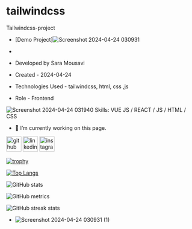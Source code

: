 # tailwindcss
Tailwindcss-project

- [Demo Project]![Screenshot 2024-04-24 030931](https://github.com/saaramousavi/tailwindcss/assets/159664750/31ffcfe3-ea7b-4738-a3af-64f67cf47d12)
- 



- Developed by Sara Mousavi

- Created - 2024-04-24
- Technologies Used - tailwindcss, html, css ,js

- Role - Frontend



![Screenshot 2024-04-24 031940](https://github.com/saaramousavi/tailwindcss/assets/159664750/0359c6d3-6286-468f-9158-df09c2452dde)
Skills: VUE JS / REACT / JS / HTML / CSS

- 🔭 I’m currently working on this page. 

[<img src='https://cdn.jsdelivr.net/npm/simple-icons@3.0.1/icons/github.svg' alt='github' height='40'>](https://github.com/saaramousavi)  [<img src='https://cdn.jsdelivr.net/npm/simple-icons@3.0.1/icons/linkedin.svg' alt='linkedin' height='40'>](https://www.linkedin.com/in/www.linkedin.com/in/sara-mousavi-893a1a2a7/)  [<img src='https://cdn.jsdelivr.net/npm/simple-icons@3.0.1/icons/instagram.svg' alt='instagram' height='40'>](https://www.instagram.com/sara_mousavi.web/)  

[![trophy](https://github-profile-trophy.vercel.app/?username=saaramousavi)](https://github.com/ryo-ma/github-profile-trophy)

[![Top Langs](https://github-readme-stats.vercel.app/api/top-langs/?username=saaramousavi)](https://github.com/anuraghazra/github-readme-stats)

![GitHub stats](https://github-readme-stats.vercel.app/api?username=saaramousavi&show_icons=true&count_private=true)  



![GitHub metrics](https://metrics.lecoq.io/saaramousavi)  

![GitHub streak stats](https://streak-stats.demolab.com/?user=saaramousavi)  
- ![Screenshot 2024-04-24 030931 (1)](https://github.com/saaramousavi/tailwindcss/assets/159664750/92bca767-af6e-4ee6-95bd-61dbe7294b12)
